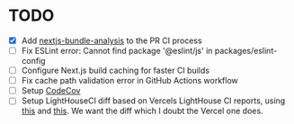 # TODO

- [x] Add [nextjs-bundle-analysis](https://github.com/hashicorp/nextjs-bundle-analysis) to the PR CI process
- [ ] Fix ESLint error: Cannot find package '@eslint/js' in packages/eslint-config
- [ ] Configure Next.js build caching for faster CI builds
- [ ] Fix cache path validation error in GitHub Actions workflow
- [ ] Setup [CodeCov](https://app.codecov.io/)
- [ ] Setup LightHouseCI diff based on Vercels LightHouse CI reports, using [this](https://github.com/marketplace/actions/lighthouse-compare) and [this](https://github.com/marketplace/actions/vercel-preview-url-lighthouse-audit). We want the diff which I doubt the Vercel one does.
